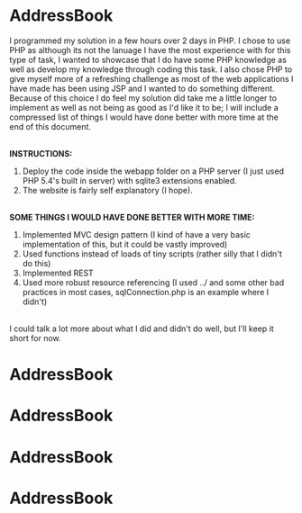 # AddressBook
I programmed my solution in a few hours over 2 days in PHP. I chose to use PHP as although its not the lanuage I have the most experience with for this type of task, I wanted to showcase that I do have some PHP knowledge as well as develop my knowledge through coding this task. I also chose PHP to give myself more of a refreshing challenge as most of the web applications I have made has been using JSP and I wanted to do something different. Because of this choice I do feel my solution did take me a little longer to implement as well as not being as good as I'd like it to be; I will include a compressed list of things I would have done better with more time at the end of this document.<br/><br/> 

<b>INSTRUCTIONS:</b><br/>
1. Deploy the code inside the webapp folder on a PHP server (I just used PHP 5.4's built in server) with sqlite3 extensions enabled.<br/>
2. The website is fairly self explanatory (I hope).<br/><br/>

<b>SOME THINGS I WOULD HAVE DONE BETTER WITH MORE TIME:</b><br/>
1. Implemented MVC design pattern (I kind of have a very basic implementation of this, but it could be vastly improved)<br/>
2. Used functions instead of loads of tiny scripts (rather silly that I didn't do this)<br/>
3. Implemented REST<br/>
4. Used more robust resource referencing (I used ../ and some other bad practices in most cases, sqlConnection.php is an example where I didn't)<br/><br/>

I could talk a lot more about what I did and didn't do well, but I'll keep it short for now.

# AddressBook
# AddressBook
# AddressBook
# AddressBook
